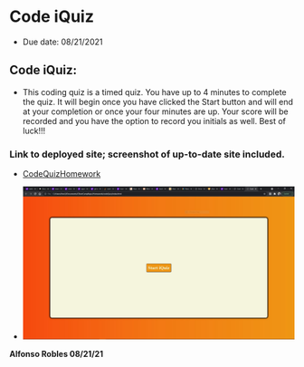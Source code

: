 # Code iQuiz

* Due date: 08/21/2021

## Code iQuiz:

* This coding quiz is a timed quiz. You have up to 4 minutes to complete the quiz. It will begin once you have clicked the Start button and will end at your completion or once your four minutes are up. Your score will be recorded and you have the option to record you initials as well. Best of luck!!!

### Link to deployed site; screenshot of up-to-date site included.

* [CodeQuizHomework](https://fons3517.github.io/codeQuiz/)

* ![Screenshot of CodeiQuiz](./codeiQuiz.JPG)

**Alfonso Robles 08/21/21**
